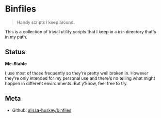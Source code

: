 Binfiles
========

> Handy scripts I keep around.

This is a collection of trivial utility scripts that I keep in a `bin`
directory that's in my path.

Status
------

**Me-Stable**

I use most of these frequently so they're pretty well broken in. However
they're only intended for my personal use and there's no telling what might
happen in different environments. But y'know, feel free to try.

Meta
----

* Github: [alissa-huskey/binfiles][github]

[github]: https://github.com/alissa-huskey/binfiles
